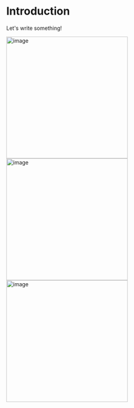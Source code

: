 # Introduction
Let's write something!

<img width="320" alt="image" src="https://github.com/ballu1989/trackset_sample/assets/101061063/6f565fa7-f303-4461-b3b5-2c86e57b0b71">
<img width="320" alt="image" src="https://github.com/ballu1989/trackset_sample/assets/101061063/dfb7a6b6-750f-4a2a-9137-b0a07a6e4653">
<img width="320" alt="image" src="https://github.com/ballu1989/trackset_sample/assets/101061063/bfe5b1ab-00e2-479d-a0c3-f45a0f8330e4">
